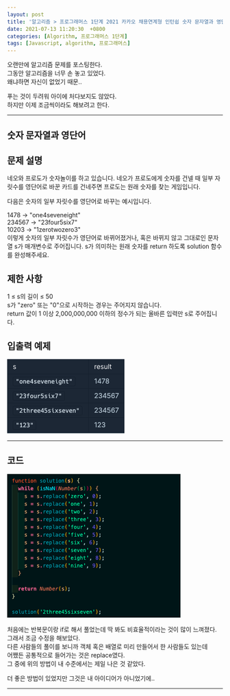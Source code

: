```yaml
---
layout: post
title: '알고리즘 > 프로그래머스 1단계 2021 카카오 채용연계형 인턴쉽 숫자 문자열과 영단어'
date: 2021-07-13 11:20:30  +0800
categories: [Algorithm, 프로그래머스 1단계]
tags: [Javascript, algorithm, 프로그래머스]
---
```


오랜만에 알고리즘 문제를 포스팅한다.  
그동안 알고리즘을 너무 손 놓고 있었다.  
왜냐하면 자신이 없었기 때문..

푸는 것이 두려워 아이에 처다보지도 않았다.  
하지만 이제 조금씩이라도 해보려고 한다.

---

## **숫자 문자열과 영단어**

## **문제 설명**

네오와 프로도가 숫자놀이를 하고 있습니다. 네오가 프로도에게 숫자를 건넬 때 일부 자릿수를 영단어로 바꾼 카드를 건네주면 프로도는 원래 숫자를 찾는 게임입니다.

다음은 숫자의 일부 자릿수를 영단어로 바꾸는 예시입니다.

1478 → "one4seveneight"  
234567 → "23four5six7"  
10203 → "1zerotwozero3"  
이렇게 숫자의 일부 자릿수가 영단어로 바뀌어졌거나, 혹은 바뀌지 않고 그대로인 문자열 s가 매개변수로 주어집니다. s가 의미하는 원래 숫자를 return 하도록 solution 함수를 완성해주세요.

## **제한 사항**

1 ≤ s의 길이 ≤ 50  
s가 "zero" 또는 "0"으로 시작하는 경우는 주어지지 않습니다.  
return 값이 1 이상 2,000,000,000 이하의 정수가 되는 올바른 입력만 s로 주어집니다.

## **입출력 예제**

![image](/assets/img/sample/stringAndNumber1.png)

---

## **코드**

![image](/assets/img/sample/stringAndNumber2.png)

처음에는 반복문이랑 if로 해서 풀었는데 딱 봐도 비효율적이라는 것이 많이 느껴졌다.  
그래서 조금 수정을 해보았다.  
다른 사람들의 풀이를 보니까 객체 혹은 배열로 미리 만들어서 한 사람들도 있는데  
어쨌든 공통적으로 들어가는 것은 replace였다.  
그 중에 위의 방법이 내 수준에서는 제일 나은 것 같았다.

더 좋은 방법이 있었지만 그것은 내 아이디어가 아니었기에..

---
